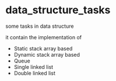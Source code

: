 # data_structure_tasks
some tasks in data structure <br>

it contain the implementation of <br>
- Static stack array based
- Dynamic stack array based
- Queue
- Single linked list
- Double linked list 
